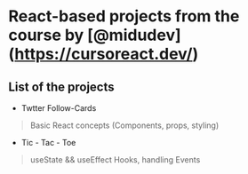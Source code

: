 # React-based projects from the course by [@midudev] (https://cursoreact.dev/)

## List of the projects
- Twtter Follow-Cards
> Basic React concepts (Components, props, styling)
- Tic - Tac - Toe
> useState && useEffect Hooks, handling Events

